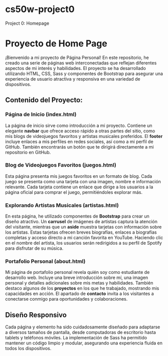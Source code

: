 # cs50w-project0
Project 0: Homepage

# Proyecto de Home Page

¡Bienvenido a mi proyecto de Página Personal! En este repositorio, he creado una serie de páginas web interconectadas que reflejan diferentes aspectos de mi interés y habilidades. El proyecto se ha desarrollado utilizando HTML, CSS, Sass y componentes de Bootstrap para asegurar una experiencia de usuario atractiva y responsiva en una variedad de dispositivos.

## Contenido del Proyecto:

### Página de Inicio (index.html)

La página de inicio sirve como introducción a mi proyecto. Contiene un elegante **navbar** que ofrece acceso rápido a otras partes del sitio, como mis blogs de videojuegos favoritos y artistas musicales preferidos. El **footer** incluye enlaces a mis perfiles en redes sociales, así como a mi perfil de GitHub. También encontrarás un botón que te dirigirá directamente a mi repositorio en GitHub.

### Blog de Videojuegos Favoritos (juegos.html)

Esta página presenta mis juegos favoritos en un formato de blog. Cada juego se presenta como una tarjeta con una imagen, nombre e información relevante. Cada tarjeta contiene un enlace que dirige a los usuarios a la página oficial para comprar el juego, permitiéndoles explorar más.

### Explorando Artistas Musicales (artistas.html)

En esta página, he utilizado componentes de **Bootstrap** para crear un diseño atractivo. Un **carrusel** de imágenes de artistas captura la atención del visitante, mientras que un **aside** muestra tarjetas con información sobre los artistas. Estas tarjetas ofrecen breves biografías, enlaces a biografías completas y acceso directo a mi canción favorita en YouTube. Haciendo clic en el nombre del artista, los usuarios serán redirigidos a su perfil de Spotify para disfrutar de su música.

### Portafolio Personal (about.html)

Mi página de portafolio personal revela quién soy como estudiante de desarrollo web. Incluye una breve introducción sobre mí, una imagen personal y detalles adicionales sobre mis metas y habilidades. También destaco algunos de los **proyectos** en los que he trabajado, mostrando mis capacidades en acción. El apartado de **contacto** invita a los visitantes a conectarse conmigo para oportunidades y colaboraciones.

## Diseño Responsivo

Cada página y elemento ha sido cuidadosamente diseñado para adaptarse a diversos tamaños de pantalla, desde computadoras de escritorio hasta tablets y teléfonos móviles. La implementación de Sass ha permitido mantener un código limpio y modular, asegurando una experiencia fluida en todos los dispositivos.

